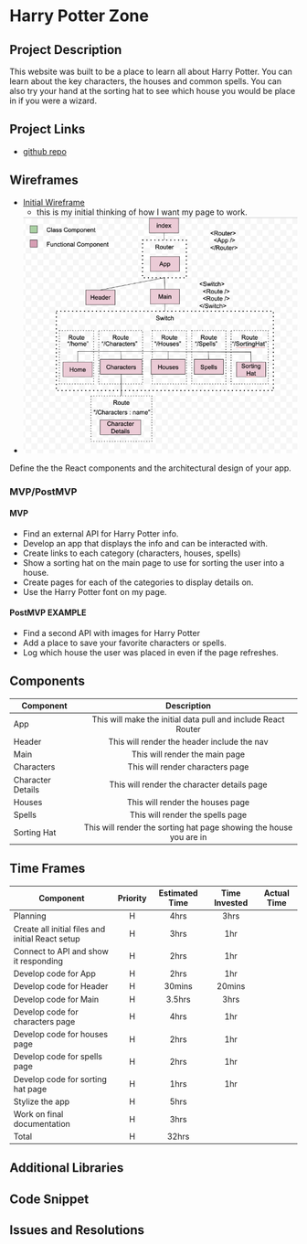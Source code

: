 # Harry Potter Zone

<!-- ![](https://media.giphy.com/media/R6xi8dXsRhIjK/giphy.gif)
<--- me coding this app! -->

## Project Description

This website was built to be a place to learn all about Harry Potter.  You can learn about the key characters, the houses and common spells.  You can also try your hand at the sorting hat to see which house you would be place in if you were a wizard.

## Project Links

- [github repo](https://github.com/arreid08/harry_potter)
<!-- - [deployment]() -->

## Wireframes

- [Initial Wireframe](https://res.cloudinary.com/john-deere/image/upload/v1578321821/wireframe1_kifapa.jpg)
	- this is my initial thinking of how I want my page to work.
- ![react architecture](./public/images/React_Architecture.png)

Define the the React components and the architectural design of your app.

### MVP/PostMVP

#### MVP
- Find an external API for Harry Potter info.
- Develop an app that displays the info and can be interacted with.
- Create links to each category (characters, houses, spells)
- Show a sorting hat on the main page to use for sorting the user into a house.
- Create pages for each of the categories to display details on.
- Use the Harry Potter font on my page.

#### PostMVP EXAMPLE
- Find a second API with images for Harry Potter
- Add a place to save your favorite characters or spells.
- Log which house the user was placed in even if the page refreshes.

## Components

| Component | Description | 
| --- | :---: |  
| App | This will make the initial data pull and include React Router| 
| Header | This will render the header include the nav | 
| Main | This will render the main page | 
| Characters | This will render characters page | 
| Character Details | This will render the character details page | 
| Houses | This will render the houses page | 
| Spells | This will render the spells page | 
| Sorting Hat | This will render the sorting hat page showing the house you are in | 

## Time Frames

| Component | Priority | Estimated Time | Time Invested | Actual Time |
| --- | :---: |  :---: | :---: | :---: |
| Planning | H | 4hrs | 3hrs |  |
| Create all initial files and initial React setup | H | 3hrs | 1hr |  |
| Connect to API and show it responding | H | 2hrs | 1hr |  |
| Develop code for App | H | 2hrs | 1hr |  |
| Develop code for Header | H | 30mins | 20mins |  |
| Develop code for Main | H | 3.5hrs | 3hrs |  |
| Develop code for characters page | H | 4hrs | 1hr |  |
| Develop code for houses page | H | 2hrs | 1hr |  |
| Develop code for spells page | H | 2hrs | 1hr |  |
| Develop code for sorting hat page | H | 1hrs | 1hr |  |
| Stylize the app | H | 5hrs |  |  |
| Work on final documentation | H | 3hrs |  |  |
| Total | H | 32hrs |  |  |

## Additional Libraries
 <!-- Use this section to list all supporting libraries and their role in the project such as Axios, ReactStrap, D3, etc.  -->

## Code Snippet

<!-- Use this section to include a brief code snippet of functionality that you are proud of an a brief description.  Code snippet should not be greater than 10 lines of code.  -->

<!-- ```
function reverse(string) {
	// here is the code to reverse a string of text
}
``` -->

## Issues and Resolutions
 <!-- Use this section to list of all major issues encountered and their resolution. -->

<!-- #### SAMPLE.....
**ERROR**: app.js:34 Uncaught SyntaxError: Unexpected identifier                                
**RESOLUTION**: Missing comma after first object in sources {} object -->